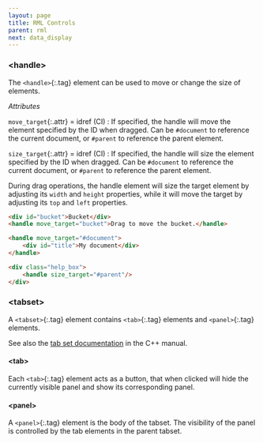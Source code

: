 ```yaml
---
layout: page
title: RML Controls
parent: rml
next: data_display
---
```


### \<handle\>

The `<handle>`{:.tag} element can be used to move or change the size of elements.

_Attributes_

`move_target`{:.attr} = idref (CI)
: If specified, the handle will move the element specified by the ID when dragged. Can be `#document` to reference the current document, or `#parent` to reference the parent element.

`size_target`{:.attr} = idref (CI)
: If specified, the handle will size the element specified by the ID when dragged. Can be `#document` to reference the current document, or `#parent` to reference the parent element.

During drag operations, the handle element will size the target element by adjusting its `width` and `height` properties, while it will move the target by adjusting its `top` and `left` properties.

```html
<div id="bucket">Bucket</div>
<handle move_target="bucket">Drag to move the bucket.</handle>
```

```html
<handle move_target="#document">
	<div id="title">My document</div>
</handle>
```

```html
<div class="help_box">
	<handle size_target="#parent"/>
</div>
```


### \<tabset\>

A `<tabset>`{:.tag} element contains `<tab>`{:.tag} elements and `<panel>`{:.tag} elements.

See also the [tab set documentation]({{"pages/cpp_manual/element_packages/tab_set.html"|relative_url}}) in the C++ manual.

#### \<tab\>

Each `<tab>`{:.tag} element acts as a button, that when clicked will hide the currently visible panel and show its corresponding panel.

#### \<panel\>

A `<panel>`{:.tag} element is the body of the tabset. The visibility of the panel is controlled by the tab elements in the parent tabset.
